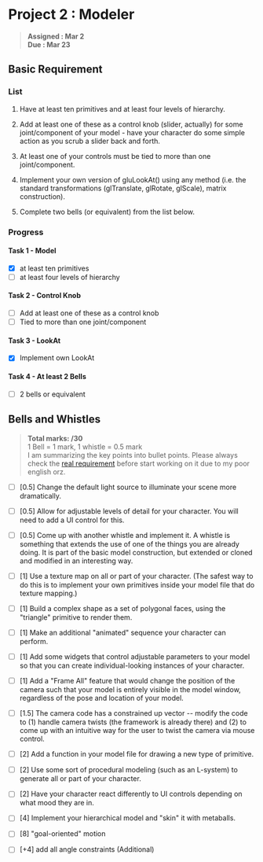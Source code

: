 # Project 2 : Modeler
> **Assigned : Mar 2** \
> **Due : Mar 23**

## Basic Requirement

### List
1. Have at least ten primitives and at least four levels of hierarchy.
   
2. Add at least one of these as a control knob (slider, actually) for some joint/component of your model - have your character do some simple action as you scrub a slider back and forth.
   
3. At least one of your controls must be tied to more than one joint/component.
   
4. Implement your own version of gluLookAt() using any method (i.e. the standard transformations (glTranslate, glRotate, glScale), matrix construction). 

5. Complete two bells (or equivalent) from the list below.

### Progress
#### Task 1 - Model
- [X] at least ten primitives
- [ ] at least four levels of hierarchy

#### Task 2 - Control Knob
- [ ] Add at least one of these as a control knob
- [ ] Tied to more than one joint/component

#### Task 3 - LookAt
- [X] Implement own LookAt

#### Task 4 - At least 2 Bells
- [ ] 2 bells or equivalent


## Bells and Whistles
> **Total marks: /30** \
> 1 Bell = 1 mark, 1 whistle = 0.5 mark\
> I am summarizing the key points into bullet points. Please always check the [real requirement](https://course.cse.ust.hk/comp4411/Password_Only/projects/modeler/index.html) before start working on it due to my poor english orz.

- [ ] [0.5] Change the default light source to illuminate your scene more dramatically.
- [ ] [0.5] Allow for adjustable levels of detail for your character. You will need to add a UI control for this.
- [ ] [0.5] Come up with another whistle and implement it.  A whistle is something that extends the use of one of the things you are already doing.  It is part of the basic model construction, but extended or cloned and modified in an interesting way.
- [ ] [1] Use a texture map on all or part of your character. (The safest way to do this is to implement your own primitives inside your model file that do texture mapping.)
- [ ] [1] Build a complex shape as a set of polygonal faces, using the "triangle" primitive to render them.
- [ ] [1] Make an additional "animated" sequence your character can perform.

- [ ] [1] Add some widgets that control adjustable parameters to your model so that you can create individual-looking instances of your character. 
- [ ] [1] Add a "Frame All" feature that would change the position of the camera such that your model is entirely visible in the model window, regardless of the pose and location of your model. 
- [ ] [1.5] The camera code has a constrained up vector -- modify the code to (1) handle camera twists (the framework is already there) and (2) to come up with an intuitive way for the user to twist the camera via mouse control.
- [ ] [2] Add a function in your model file for drawing a new type of primitive.

- [ ] [2] Use some sort of procedural modeling (such as an L-system) to generate all or part of your character.
- [ ] [2] Have your character react differently to UI controls depending on what mood they are in.

- [ ] [4] Implement your hierarchical model and "skin" it with metaballs.
- [ ] [8] "goal-oriented" motion
- [ ] [+4] add all angle constraints (Additional)

